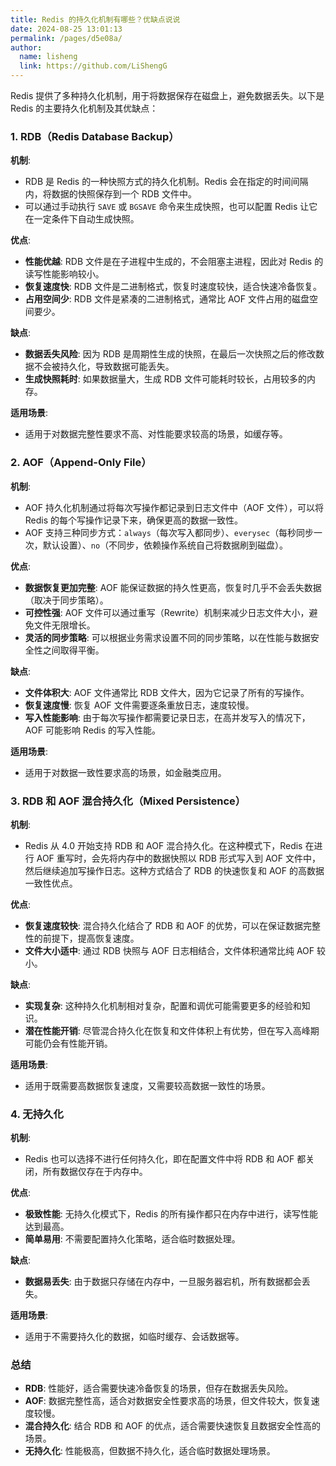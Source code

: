 ```yaml
---
title: Redis 的持久化机制有哪些？优缺点说说
date: 2024-08-25 13:01:13
permalink: /pages/d5e08a/
author: 
  name: lisheng
  link: https://github.com/LiShengG
---
```



Redis 提供了多种持久化机制，用于将数据保存在磁盘上，避免数据丢失。以下是 Redis 的主要持久化机制及其优缺点：

### 1. RDB（Redis Database Backup）
**机制**:
- RDB 是 Redis 的一种快照方式的持久化机制。Redis 会在指定的时间间隔内，将数据的快照保存到一个 RDB 文件中。
- 可以通过手动执行 `SAVE` 或 `BGSAVE` 命令来生成快照，也可以配置 Redis 让它在一定条件下自动生成快照。

**优点**:
- **性能优越**: RDB 文件是在子进程中生成的，不会阻塞主进程，因此对 Redis 的读写性能影响较小。
- **恢复速度快**: RDB 文件是二进制格式，恢复时速度较快，适合快速冷备恢复。
- **占用空间少**: RDB 文件是紧凑的二进制格式，通常比 AOF 文件占用的磁盘空间要少。

**缺点**:
- **数据丢失风险**: 因为 RDB 是周期性生成的快照，在最后一次快照之后的修改数据不会被持久化，导致数据可能丢失。
- **生成快照耗时**: 如果数据量大，生成 RDB 文件可能耗时较长，占用较多的内存。

**适用场景**:
- 适用于对数据完整性要求不高、对性能要求较高的场景，如缓存等。

### 2. AOF（Append-Only File）
**机制**:
- AOF 持久化机制通过将每次写操作都记录到日志文件中（AOF 文件），可以将 Redis 的每个写操作记录下来，确保更高的数据一致性。
- AOF 支持三种同步方式：`always`（每次写入都同步）、`everysec`（每秒同步一次，默认设置）、`no`（不同步，依赖操作系统自己将数据刷到磁盘）。

**优点**:
- **数据恢复更加完整**: AOF 能保证数据的持久性更高，恢复时几乎不会丢失数据（取决于同步策略）。
- **可控性强**: AOF 文件可以通过重写（Rewrite）机制来减少日志文件大小，避免文件无限增长。
- **灵活的同步策略**: 可以根据业务需求设置不同的同步策略，以在性能与数据安全性之间取得平衡。

**缺点**:
- **文件体积大**: AOF 文件通常比 RDB 文件大，因为它记录了所有的写操作。
- **恢复速度慢**: 恢复 AOF 文件需要逐条重放日志，速度较慢。
- **写入性能影响**: 由于每次写操作都需要记录日志，在高并发写入的情况下，AOF 可能影响 Redis 的写入性能。

**适用场景**:
- 适用于对数据一致性要求高的场景，如金融类应用。

### 3. RDB 和 AOF 混合持久化（Mixed Persistence）
**机制**:
- Redis 从 4.0 开始支持 RDB 和 AOF 混合持久化。在这种模式下，Redis 在进行 AOF 重写时，会先将内存中的数据快照以 RDB 形式写入到 AOF 文件中，然后继续追加写操作日志。这种方式结合了 RDB 的快速恢复和 AOF 的高数据一致性优点。

**优点**:
- **恢复速度较快**: 混合持久化结合了 RDB 和 AOF 的优势，可以在保证数据完整性的前提下，提高恢复速度。
- **文件大小适中**: 通过 RDB 快照与 AOF 日志相结合，文件体积通常比纯 AOF 较小。

**缺点**:
- **实现复杂**: 这种持久化机制相对复杂，配置和调优可能需要更多的经验和知识。
- **潜在性能开销**: 尽管混合持久化在恢复和文件体积上有优势，但在写入高峰期可能仍会有性能开销。

**适用场景**:
- 适用于既需要高数据恢复速度，又需要较高数据一致性的场景。

### 4. 无持久化
**机制**:
- Redis 也可以选择不进行任何持久化，即在配置文件中将 RDB 和 AOF 都关闭，所有数据仅存在于内存中。

**优点**:
- **极致性能**: 无持久化模式下，Redis 的所有操作都只在内存中进行，读写性能达到最高。
- **简单易用**: 不需要配置持久化策略，适合临时数据处理。

**缺点**:
- **数据易丢失**: 由于数据只存储在内存中，一旦服务器宕机，所有数据都会丢失。

**适用场景**:
- 适用于不需要持久化的数据，如临时缓存、会话数据等。

### **总结**
- **RDB**: 性能好，适合需要快速冷备恢复的场景，但存在数据丢失风险。
- **AOF**: 数据完整性高，适合对数据安全性要求高的场景，但文件较大，恢复速度较慢。
- **混合持久化**: 结合 RDB 和 AOF 的优点，适合需要快速恢复且数据安全性高的场景。
- **无持久化**: 性能极高，但数据不持久化，适合临时数据处理场景。
